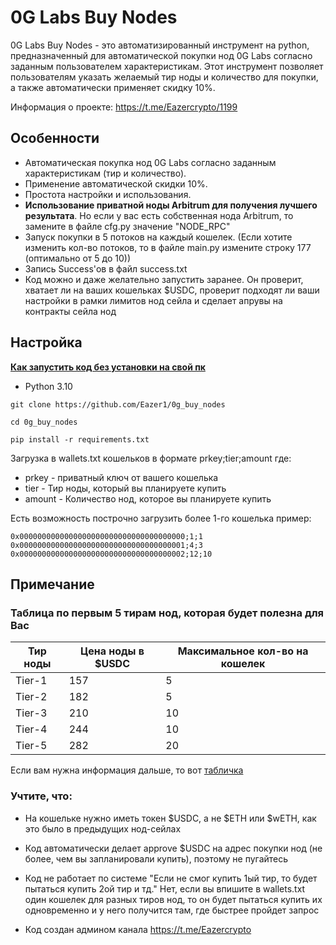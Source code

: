 # 0G Labs Buy Nodes

0G Labs Buy Nodes - это автоматизированный инструмент на python, предназначенный для автоматической покупки нод 0G Labs согласно заданным пользователем характеристикам. Этот инструмент позволяет пользователям указать желаемый тир ноды и количество для покупки, а также автоматически применяет скидку 10%.

Информация о проекте: https://t.me/Eazercrypto/1199


## Особенности
- Автоматическая покупка нод 0G Labs согласно заданным характеристикам (тир и количество).
- Применение автоматической скидки 10%.
- Простота настройки и использования.
- **Использование приватной ноды Arbitrum для получения лучшего результата**. Но если у вас есть собственная нода Arbitrum, то замените в файле cfg.py значение "NODE_RPC"
- Запуск покупки в 5 потоков на каждый кошелек. (Если хотите изменить кол-во потоков, то в файле main.py измените строку 177 (оптимально от 5 до 10)) 
- Запись Success'ов в файл success.txt
- Код можно и даже желательно запустить заранее. Он проверит, хватает ли на ваших кошельках $USDC, проверит подходят ли ваши настройки в рамки лимитов нод сейла и сделает апрувы на контракты сейла нод

## Настройка
[**Как запустить код без установки на свой пк**](https://teletype.in/@eazer/how_to_start_code_in_chrome)

- Python 3.10

```
git clone https://github.com/Eazer1/0g_buy_nodes
```
```
cd 0g_buy_nodes
```
```
pip install -r requirements.txt
```

Загрузка в wallets.txt кошельков в формате prkey;tier;amount где:
- prkey - приватный ключ от вашего кошелька
- tier - Тир ноды, который вы планируете купить
- amount -  Количество нод, которое вы планируете купить

Есть возможность построчно загрузить более 1-го кошелька
пример:
```
0x0000000000000000000000000000000000000;1;1
0x0000000000000000000000000000000000001;4;3
0x0000000000000000000000000000000000002;12;10
```

## Примечание

### Таблица по первым 5 тирам нод, которая будет полезна для Вас
| Тир ноды       | Цена ноды в $USDC     | Максимальное кол-во на кошелек       |
|----------------|----------------|----------------|
| Tier-1  | 157  | 5 |
| Tier-2  | 182  | 5  |
| Tier-3  | 210  | 10 |
| Tier-4  | 244  | 10 |
| Tier-5  | 282  | 20  |
Если вам нужна информация дальше, то вот [табличка](https://docs.google.com/spreadsheets/d/16dgdbrs0LA_mSSYB7cSEWmQPMJvok0FjqAHX-nLxEzs/edit?gid=2031834824#gid=2031834824)


### Учтите, что:

- На кошельке нужно иметь токен $USDC, а не $ETH или $wETH, как это было в предыдущих нод-сейлах
- Код автоматически делает approve $USDC на адрес покупки нод (не более, чем вы запланировали купить), поэтому не пугайтесь
- Код не работает по системе "Если не смог купить 1ый тир, то будет пытаться купить 2ой тир и тд." Нет, если вы впишите в wallets.txt один кошелек для разных тиров нод, то он будет пытаться купить их одновременно и у него получится там, где быстрее пройдет запрос

- Код создан админом канала https://t.me/Eazercrypto
